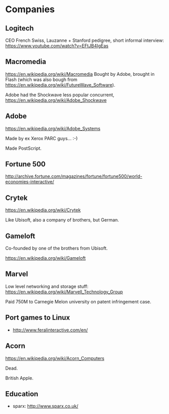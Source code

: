 # Companies

## Logitech

CEO French Swiss, Lauzanne + Stanford pedigree, short informal interview: <https://www.youtube.com/watch?v=EFtJB4IgEas>

## Macromedia

<https://en.wikipedia.org/wiki/Macromedia> Bought by Adobe, brought in Flash (which was also bough from <https://en.wikipedia.org/wiki/FutureWave_Software>).

Adobe had the Shockwave less popular concurrent, <https://en.wikipedia.org/wiki/Adobe_Shockwave>

## Adobe

<https://en.wikipedia.org/wiki/Adobe_Systems>

Made by ex Xerox PARC guys... :-)

Made PostScript.

## Fortune 500

<http://archive.fortune.com/magazines/fortune/fortune500/world-economies-interactive/>

## Crytek

<https://en.wikipedia.org/wiki/Crytek>

Like Ubisoft, also a company of brothers, but German.

## Gameloft

Co-founded by one of the brothers from Ubisoft.

<https://en.wikipedia.org/wiki/Gameloft>

## Marvel

Low level networking and storage stuff: <https://en.wikipedia.org/wiki/Marvell_Technology_Group>

Paid 750M to Carnegie Melon university on patent infringement case.

## Port games to Linux

- http://www.feralinteractive.com/en/

## Acorn

https://en.wikipedia.org/wiki/Acorn_Computers

Dead.

British Apple.

## Education

- sparx: http://www.sparx.co.uk/
